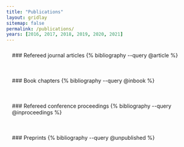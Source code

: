 ```yaml
---
title: "Publications"
layout: gridlay
sitemap: false
permalink: /publications/
years: [2016, 2017, 2018, 2019, 2020, 2021]
---
```


<style>
.jumbotron{
    padding:3%;
    padding-bottom:10px;
    padding-top:10px;
    margin-top:10px;
    margin-bottom:30px;
}
</style>

<div class="jumbotron">
### Refereed journal articles
{% bibliography --query @article %}
</div>

<div class="jumbotron">
### Book chapters
{% bibliography --query @inbook %}
</div>

<div class="jumbotron">
### Refereed conference proceedings
{% bibliography --query @inproceedings %}
</div>

<div class="jumbotron">
### Preprints
{% bibliography --query @unpublished %}
</div>

